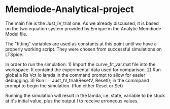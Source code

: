 # Memdiode-Analytical-project

The main file is the Just_IV_trial one. As we already discussed, it is based on the two equation system provided by Enrique in the Analytic Memdiode Model file.

The "fitting" variables are used as constants at this point until we have a properly working script. They were chosen from successful simulations on LTSpice.

In order to run the simulation: 1)  Import the    curve_fit_var.mat    file into the workspace. It containd the experimental data used for comparison.
                                2)  Run    global a Rs Vct Io lamda   in the command prompt to allow for easier debugging.
                                3)  Run    I = Just_IV_trial(ResetV, ResetI);   in the commpand prompt to begin the simulation. (Run either Reset or Set)
                                
Running the simulation will result in the lamda, i.e. state, variable to be stuck at it's initial value, plus the output I to receive erroneous values. 

